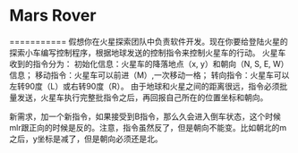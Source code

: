 # Mars Rover
===========
假想你在火星探索团队中负责软件开发。现在你要给登陆火星的探索小车编写控制程序，根据地球发送的控制指令来控制火星车的行动。
火星车收到的指令分为：
初始化信息：火星车的降落地点（x, y）和朝向（N, S, E, W）信息；
移动指令：火星车可以前进（M）,一次移动一格；
转向指令：火星车可以左转90度（L）或右转90度（R）。
由于地球和火星之间的距离很远，指令必须批量发送，火星车执行完整批指令之后，再回报自己所在的位置坐标和朝向。


新需求，加一个新指令，如果接受到B指令，那么久会进入倒车状态，这个时候mlr跟正向的时候是反的。注意，指令虽然反了，但是朝向不能变。比如朝北的m之后，y坐标是减了，但是朝向必须还是北。